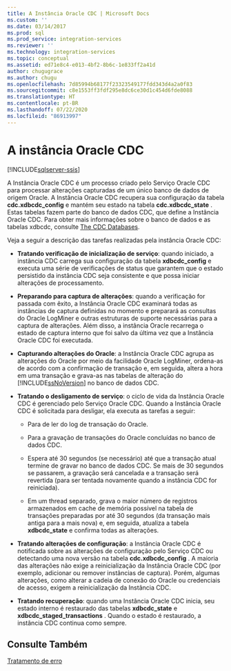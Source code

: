 ```yaml
---
title: A Instância Oracle CDC | Microsoft Docs
ms.custom: ''
ms.date: 03/14/2017
ms.prod: sql
ms.prod_service: integration-services
ms.reviewer: ''
ms.technology: integration-services
ms.topic: conceptual
ms.assetid: ed71e8c4-e013-4bf2-8b6c-1e833ff2a41d
author: chugugrace
ms.author: chugu
ms.openlocfilehash: 7d85994b68177f23323549177fdd343d4a2a0f83
ms.sourcegitcommit: c8e1553ff3fdf295e8dc6ce30d1c454d6fde8088
ms.translationtype: HT
ms.contentlocale: pt-BR
ms.lasthandoff: 07/22/2020
ms.locfileid: "86913997"
---
```

# <a name="the-oracle-cdc-instance"></a>A instância Oracle CDC

[!INCLUDE[sqlserver-ssis](../../includes/applies-to-version/sqlserver-ssis.md)]


  A Instância Oracle CDC é um processo criado pelo Serviço Oracle CDC para processar alterações capturadas de um único banco de dados de origem Oracle. A Instância Oracle CDC recupera sua configuração da tabela **cdc.xdbcdc_config** e mantém seu estado na tabela **cdc.xdbcdc_state** . Estas tabelas fazem parte do banco de dados CDC, que define a Instância Oracle CDC. Para obter mais informações sobre o banco de dados e as tabelas xdbcdc, consulte [The CDC Databases](../../integration-services/change-data-capture/working-with-the-oracle-cdc-service.md#BKMK_CDCdatabase).  
  
 Veja a seguir a descrição das tarefas realizadas pela instância Oracle CDC:  
  
-   **Tratando verificação de inicialização de serviço**: quando iniciado, a instância CDC carrega sua configuração da tabela **xdbcdc_config** e executa uma série de verificações de status que garantem que o estado persistido da instância CDC seja consistente e que possa iniciar alterações de processamento.  
  
-   **Preparando para captura de alterações**: quando a verificação for passada com êxito, a Instância Oracle CDC examinará todas as instâncias de captura definidas no momento e preparará as consultas do Oracle LogMiner e outras estruturas de suporte necessárias para a captura de alterações. Além disso, a instância Oracle recarrega o estado de captura interno que foi salvo da última vez que a Instância Oracle CDC foi executada.  
  
-   **Capturando alterações do Oracle**: a Instância Oracle CDC agrupa as alterações do Oracle por meio da facilidade Oracle LogMiner, ordena-as de acordo com a confirmação de transação e, em seguida, altera a hora em uma transação e grava-as nas tabelas de alteração do [!INCLUDE[ssNoVersion](../../includes/ssnoversion-md.md)] no banco de dados CDC.  
  
-   **Tratando o desligamento de serviço**: o ciclo de vida da Instância Oracle CDC é gerenciado pelo Serviço Oracle CDC. Quando a Instância Oracle CDC é solicitada para desligar, ela executa as tarefas a seguir:  
  
    -   Para de ler do log de transação do Oracle.  
  
    -   Para a gravação de transações do Oracle concluídas no banco de dados CDC.  
  
    -   Espera até 30 segundos (se necessário) até que a transação atual termine de gravar no banco de dados CDC. Se mais de 30 segundos se passarem, a gravação será cancelada e a transação será revertida (para ser tentada novamente quando a instância CDC for reiniciada).  
  
    -   Em um thread separado, grava o maior número de registros armazenados em cache de memória possível na tabela de transações preparadas por até 30 segundos (da transação mais antiga para a mais nova) e, em seguida, atualiza a tabela **xdbcdc_state** e confirma todas as alterações.  
  
-   **Tratando alterações de configuração**: a Instância Oracle CDC é notificada sobre as alterações de configuração pelo Serviço CDC ou detectando uma nova versão na tabela **cdc.xdbcdc_config** . A maioria das alterações não exige a reinicialização da Instância Oracle CDC (por exemplo, adicionar ou remover instâncias de captura). Porém, algumas alterações, como alterar a cadeia de conexão do Oracle ou credenciais de acesso, exigem a reinicialização da Instância CDC.  
  
-   **Tratando recuperação**: quando uma Instância Oracle CDC inicia, seu estado interno é restaurado das tabelas **xdbcdc_state** e **xdbcdc_staged_transactions** . Quando o estado é restaurado, a instância CDC continua como sempre.  
  
## <a name="see-also"></a>Consulte Também  
 [Tratamento de erro](../../integration-services/change-data-capture/error-handling.md)  
  
  
